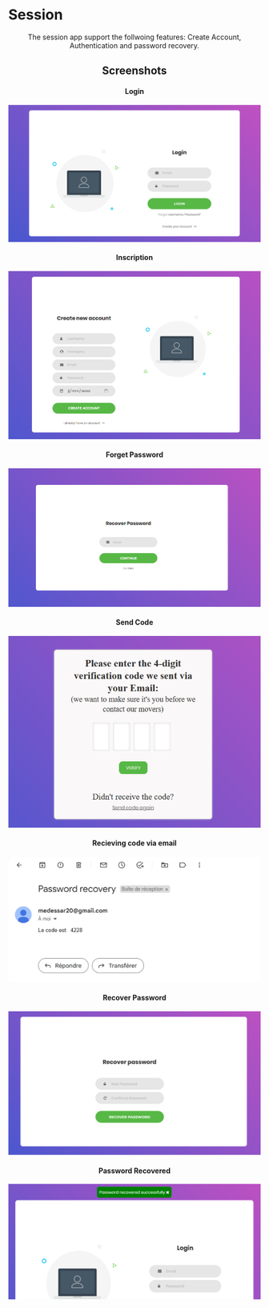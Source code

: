 # Session

<center>
    The session app support the follwoing features: 
    Create Account, Authentication and password recovery. 
<center>


## Screenshots

#### Login

![Login](./assets/login.png)

#### Inscription

![Inscription](./assets/inscription.png)

#### Forget Password

![Forget Password](./assets/forget_password.png)

#### Send Code

![Send Code](./assets/send_code.png)

#### Recieving code via email

![Code Recieved](./assets/code_recieved.png)


#### Recover Password

![Recover Password](./assets/recover_password.png)


#### Password Recovered

![Home](./assets/password_recovered.png)